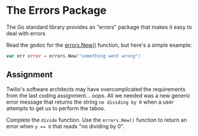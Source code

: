 # The Errors Package

The Go standard library provides an "errors" package that makes it easy to deal with errors.

Read the godoc for the [errors.New()](https://pkg.go.dev/errors#New) function, but here's a simple example:

```go
var err error = errors.New("something went wrong")
```

## Assignment

Twilio's software architects may have overcomplicated the requirements from the last coding assignment... oops. All we needed was a new generic error message that returns the string `no dividing by 0` when a user attempts to get us to perform the taboo.

Complete the `divide` function. Use the `errors.New()` function to return an error when `y == 0` that reads "no dividing by 0".
